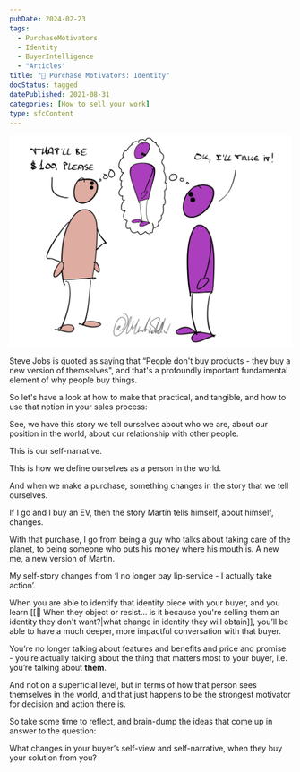 ```yaml
---
pubDate: 2024-02-23
tags:
  - PurchaseMotivators
  - Identity
  - BuyerIntelligence
  - "Articles"
title: "📄 Purchase Motivators: Identity"
docStatus: tagged
datePublished: 2021-08-31
categories: [How to sell your work]
type: sfcContent
---
```


![](Media/SalesFlowCoach.app_Purchase-motivators-the-identity-piece_MartinStellar.jpeg)

Steve Jobs is quoted as saying that “People don't buy products - they buy a new version of themselves", and that's a profoundly important fundamental element of why people buy things.

So let's have a look at how to make that practical, and tangible, and how to use that notion in your sales process:

See, we have this story we tell ourselves about who we are, about our position in the world, about our relationship with other people.

This is our self-narrative.

This is how we define ourselves as a person in the world.

And when we make a purchase, something changes in the story that we tell ourselves.

If I go and I buy an EV, then the story Martin tells himself, about himself, changes.

With that purchase, I go from being a guy who talks about taking care of the planet, to being someone who puts his money where his mouth is. A new me, a new version of Martin.

My self-story changes from ‘I no longer pay lip-service - I actually take action’.

When you are able to identify that identity piece with your buyer, and you learn [[📄 When they object or resist... is it because you're selling them an identity they don't want?|what change in identity they will obtain]], you’ll be able to have a much deeper, more impactful conversation with that buyer.

You’re no longer talking about features and benefits and price and promise - you’re actually talking about the thing that matters most to your buyer, i.e. you’re talking about **them**.

And not on a superficial level, but in terms of how that person sees themselves in the world, and that just happens to be the strongest motivator for decision and action there is.

So take some time to reflect, and brain-dump the ideas that come up in answer to the question:

What changes in your buyer’s self-view and self-narrative, when they buy your solution from you?
